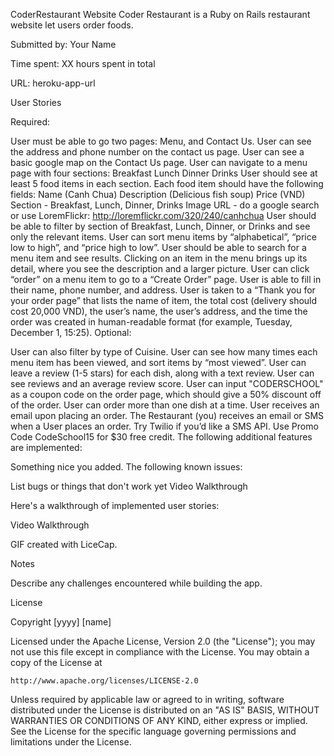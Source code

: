 CoderRestaurant Website
Coder Restaurant is a Ruby on Rails restaurant website let users order foods.

Submitted by: Your Name

Time spent: XX hours spent in total

URL: heroku-app-url

User Stories

Required:

 User must be able to go two pages: Menu, and Contact Us.
 User can see the address and phone number on the contact us page.
 User can see a basic google map on the Contact Us page.
 User can navigate to a menu page with four sections:
 Breakfast
 Lunch
 Dinner
 Drinks
 User should see at least 5 food items in each section.
 Each food item should have the following fields:
Name (Canh Chua)
Description (Delicious fish soup)
Price (VND)
Section - Breakfast, Lunch, Dinner, Drinks
Image URL - do a google search or use LoremFlickr: http://loremflickr.com/320/240/canhchua
 User should be able to filter by section of Breakfast, Lunch, Dinner, or Drinks and see only the relevant items.
 User can sort menu items by “alphabetical”, “price low to high”, and “price high to low”.
 User should be able to search for a menu item and see results.
 Clicking on an item in the menu brings up its detail, where you see the description and a larger picture.
 User can click “order” on a menu item to go to a “Create Order” page.
 User is able to fill in their name, phone number, and address.
 User is taken to a “Thank you for your order page” that lists the name of item, the total cost (delivery should cost 20,000 VND), the user’s name, the user’s address, and the time the order was created in human-readable format (for example, Tuesday, December 1, 15:25).
Optional:

 User can also filter by type of Cuisine.
 User can see how many times each menu item has been viewed, and sort items by “most viewed”.
 User can leave a review (1-5 stars) for each dish, along with a text review.
 User can see reviews and an average review score.
 User can input "CODERSCHOOL" as a coupon code on the order page, which should give a 50% discount off of the order.
 User can order more than one dish at a time.
 User receives an email upon placing an order.
 The Restaurant (you) receives an email or SMS when a User places an order. Try Twilio if you’d like a SMS API. Use Promo Code CodeSchool15 for $30 free credit.
The following additional features are implemented:

 Something nice you added.
The following known issues:

List bugs or things that don't work yet
Video Walkthrough

Here's a walkthrough of implemented user stories:

Video Walkthrough

GIF created with LiceCap.

Notes

Describe any challenges encountered while building the app.

License

Copyright [yyyy] [name]

Licensed under the Apache License, Version 2.0 (the "License");
you may not use this file except in compliance with the License.
You may obtain a copy of the License at

    http://www.apache.org/licenses/LICENSE-2.0

Unless required by applicable law or agreed to in writing, software
distributed under the License is distributed on an "AS IS" BASIS,
WITHOUT WARRANTIES OR CONDITIONS OF ANY KIND, either express or implied.
See the License for the specific language governing permissions and
limitations under the License.
